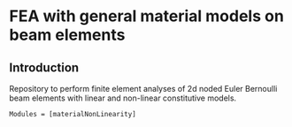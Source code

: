 
# FEA with general material models on beam elements 

## Introduction
Repository to perform finite element analyses of 2d noded Euler Bernoulli beam elements with linear and non-linear constitutive models.

```@autodocs
Modules = [materialNonLinearity]
```